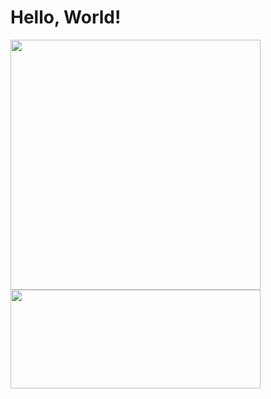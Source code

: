 # Hello, World!

<p>
    <kbd>
        <img width=400 src="https://github-readme-stats.vercel.app/api?username=marinhomich&bg_color=00000000&text_color=58a6ff&hide_border=true&disable_animations=true&include_all_commits=true">
        <img height=158 width=400  src="https://github-readme-stats.vercel.app/api/top-langs/?username=marinhomich&layout=compact&langs_count=10&bg_color=00000000&text_color=58a6ff&hide_border=true&disable_animations=true&card_width=485&line_height=35" />
    </kbd>
</p>
